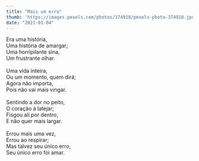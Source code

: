 ```yaml
---
title: "Mais um erro"
thumb: 'https://images.pexels.com/photos/374918/pexels-photo-374918.jpeg'
date: "2021-01-04"
---
```

Era uma história,  
Uma história de amargar;  
Uma horripilante sina,  
Um frustrante olhar.  
<br />
Uma vida inteira,  
Ou um momento, quem dirá;  
Agora não importa,  
Pois não vai mais vingar.  
<br />
Sentindo a dor no peito,  
O coração á latejar;  
Fisgou ali por dentro,  
E não quer mais largar.  
<br />
Errou mais uma vez,  
Errou ao respirar;  
Mas talvez seu único erro,  
Seu único erro foi amar.  
